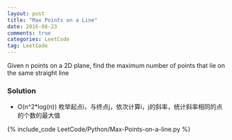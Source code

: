 ```yaml
---
layout: post
title: "Max Points on a Line"
date: 2016-08-23
comments: true
categories: LeetCode
tag: LeetCode
---
```




Given n points on a 2D plane, find the maximum number of points that lie on the same straight line

<!--more-->
### Solution
* O(n^2*log(n))
枚举起点i，与终点j，依次计算i，j的斜率，统计斜率相同的点的个数的最大值

{% include_code LeetCode/Python/Max-Points-on-a-line.py %}
